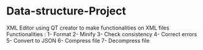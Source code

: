 # Data-structure-Project
XML Editor using QT creator to make functionalities on XML files
Functionalities : 1- Format 
                  2- Minify
                  3- Check consistency 
                  4- Correct errors
                  5- Convert to JSON 
                  6- Compress file 
                  7- Decompress file
